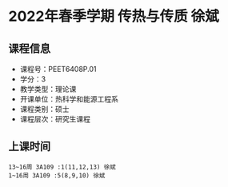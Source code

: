 # 2022年春季学期 传热与传质 徐斌






## 课程信息

- 课程号：PEET6408P.01
- 学分：3
- 教学类型：理论课
- 开课单位：热科学和能源工程系
- 课程类别：硕士
- 课程层次：研究生课程

## 上课时间

```
13~16周 3A109 :1(11,12,13) 徐斌
1~16周 3A109 :5(8,9,10) 徐斌
```

